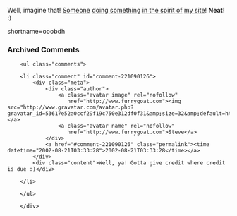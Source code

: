 <p>Well, imagine that!  <a href="http://www.furrygoat.com/">Someone</a> <a href="http://www.furrygoat.com/Misc/Thanks.html">doing something</a> <a href="http://www.decafbad.com/thanks-for-feeding-me.phtml">in the spirit of</a> <a href="http://www.decafbad.com">my site</a>!  <strong>Neat!</strong>  :)</p>
<!--more-->
shortname=ooobdh

<div id="comments" class="comments archived-comments">
            <h3>Archived Comments</h3>
            
        <ul class="comments">
            
        <li class="comment" id="comment-221090126">
            <div class="meta">
                <div class="author">
                    <a class="avatar image" rel="nofollow" 
                       href="http://www.furrygoat.com"><img src="http://www.gravatar.com/avatar.php?gravatar_id=53617e52a0ccf29f19c750e312df0f31&amp;size=32&amp;default=http://mediacdn.disqus.com/1320279820/images/noavatar32.png"/></a>
                    <a class="avatar name" rel="nofollow" 
                       href="http://www.furrygoat.com">Steve</a>
                </div>
                <a href="#comment-221090126" class="permalink"><time datetime="2002-08-21T03:33:28">2002-08-21T03:33:28</time></a>
            </div>
            <div class="content">Well, ya! Gotta give credit where credit is due :)</div>
            
        </li>
    
        </ul>
    
        </div>
    